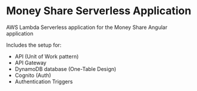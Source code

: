 # Money Share Serverless Application

AWS Lambda Serverless application for the Money Share Angular application

Includes the setup for:
- API (Unit of Work pattern)
- API Gateway
- DynamoDB database (One-Table Design)
- Cognito (Auth)
- Authentication Triggers

